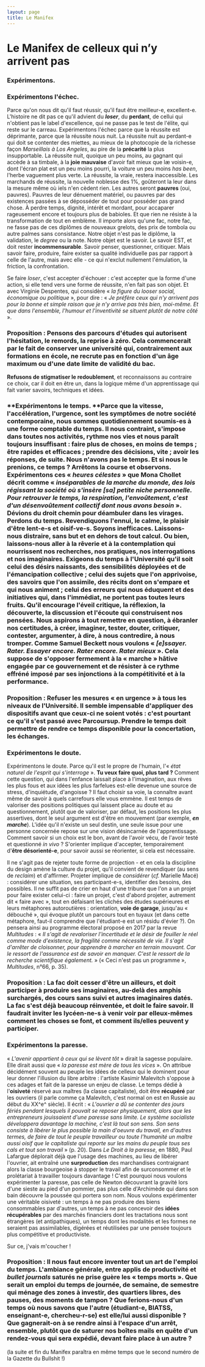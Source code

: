```yaml
---
layout: page
title: Le Manifex
---
```



# Le Manifex de celleux qui n’y arrivent pas

### **Expérimentons.**

### **Expérimentons l'échec**. 
Parce qu'on nous dit qu'il faut réussir, qu'il faut être meilleur-e, excellent-e. L'histoire ne dit pas ce qu'il advient du ***loser***, du **perdant**, de cellui qui n'obtient pas le label d'excellence, qui ne passe pas le test de l'élite, qui reste sur le carreau. Expérimentons l'échec parce que la réussite est déprimante, parce que la réussite nous nuit. La réussite nuit au perdant-e qui doit se contenter des miettes, au mieux de la photocopie de la richesse façon *Marseillais à Los Angeles*, au pire de la **précarité** la plus insupportable. La réussite nuit, quoique un peu moins, au gagnant qui accède à sa timbale, à la **joie mauvaise** d'avoir fait mieux que læ voisin-e, dont l'écran plat est un peu moins pourri, la voiture un peu moins *has been*, l'herbe vaguement plus verte. La réussite, la vraie, restera inaccessible. Les marchands de réussite, la nouvelle noblesse des 1%, goûteront la leur dans la mesure même où iels n'en cèdent rien. Les autres seront **pauvres** (oui, pauvres). Pauvres de leur dénuement matériel, ou pauvres par des existences passées à se déposséder de tout pour posséder pas grand chose. À perdre temps, dignité, intérêt et mordant, pour accaparer rageusement encore et toujours plus de babioles. Et que rien ne résiste à la transformation de tout en emblème. Il importe alors qu'une fac, notre fac, ne fasse pas de ces diplômes de nouveaux grelots, des prix de tombola ou autre palmes sans consistance. Notre objet n'est pas le diplôme, la validation, le *degree* ou la note. Notre objet est le savoir. Le savoir EST, et doit rester **incommensurable**. Savoir penser, questionner, critiquer. Mais savoir faire, produire, faire exister sa qualité individuelle pas par rapport à celle de l'autre, mais avec elle - ce qui n'exclut nullement l'émulation, la friction, la confrontation.

Se faire *loser*, c'est accepter d'échouer : c'est accepter que la forme d'une action, si elle tend vers une forme de réussite, n'en fait pas son objet. Et avec Virginie Despentes, qui considère « *la figure du looser social, économique ou politique* », pour dire : « *Je préfère ceux qui n'y arrivent pas pour la bonne et simple raison que je n'y arrive pas très bien, moi-même. Et que dans l'ensemble, l'humour et l'inventivité se situent plutôt de notre côté* ».

### Proposition : Pensons des parcours d'études qui autorisent l'**hésitation, le remords, la reprise à zéro**. Cela commencerait par le fait de conserver une université qui, contrairement aux formations en école, ne recrute pas en fonction d'un âge maximum ou d'une date limite de validité du bac.

**Refusons de stigmatiser le redoublement**, et reconnaissons au contraire ce choix, car il doit en être un, dans la logique même d'un apprentissage qui fait varier savoirs, techniques et idées.

### **Expérimentons le temps. **Parce que la vitesse, l'accélération, l'urgence, sont les symptômes de notre société contemporaine, nous sommes quotidiennement soumis-es à une forme comptable du temps. Il nous contraint, s'impose dans toutes nos activités, rythme nos vies et nous paraît toujours insuffisant : faire plus de choses, en moins de temps ; être rapides et efficaces ; prendre des décisions, **vite** ; avoir les réponses, de suite. Nous n'avons pas le temps. Et si nous le prenions, ce temps ? Arrêtons la course et observons. Expérimentons ces « ***heures célestes*** » que Mona Chollet décrit comme « *inséparables de la marche du monde, des lois régissant la société où s'insère [sa] petite niche personnelle. Pour retrouver le temps, la respiration, l'envoûtement, c'est d'un désenvoûtement collectif dont nous avons besoin* ». Dévions du droit chemin pour déambuler dans les virages. Perdons du temps. Revendiquons l'ennui, le calme, le plaisir d'être lent-e-s et oisif-ve-s. Soyons inefficaces. Laissons-nous distraire, sans but et en dehors de tout calcul. Ou bien, laissons-nous aller à la **rêverie** et à la contemplation qui nourrissent nos recherches, nos pratiques, nos interrogations et nos imaginaires. Exigeons du temps à l'Université qu'il soit celui des désirs naissants, des sensibilités déployées et de l'émancipation collective ; celui des sujets que l'on apprivoise, des savoirs que l'on assimile, des récits dont on s'empare et qui nous animent ; celui des erreurs qui nous éduquent et des initiatives qui, dans l'immédiat, ne portent pas toutes leurs fruits. Qu'il encourage l'**éveil critique**, la réflexion, la découverte, la discussion et l'écoute qui construisent nos pensées. Nous aspirons à tout remettre en question, à ébranler nos certitudes, à créer, imaginer, tester, douter, critiquer, contester, argumenter, à dire, à nous contredire, à nous tromper. Comme Samuel Beckett nous voulons « *[e]ssayer. Rater. Essayer encore. Rater encore. Rater mieux* ». Cela suppose de s'opposer fermement à la « marche » hâtive engagée par ce gouvernement et de résister à ce rythme effréné imposé par ses injonctions à la compétitivité et à la performance.

### Proposition : Refuser les mesures « en urgence » à tous les niveaux de l'Université. Il semble impensable d'appliquer des dispositifs avant que ceux-ci ne soient votés : c'est pourtant ce qu'il s'est passé avec Parcoursup. Prendre le temps doit permettre de rendre ce temps disponible pour la concertation, les échanges.

### **Expérimentons le doute.**

Expérimentons le doute. Parce qu'il est le propre de l'humain, l'« *état naturel de l'esprit qui s'interroge* ». **Tu veux faire quoi, plus tard ?** Comment cette question, qui dans l'enfance laissait place à l'imagination, aux rêves les plus fous et aux idées les plus farfelues est-elle devenue une source de stress, d'inquiétude, d'angoisse ? Il faut choisir sa voie, la connaître avant même de savoir à quels carrefours elle vous emmène. Il est temps de valoriser des positions politiques qui laissent place au doute et au questionnement, plutôt que de valoriser, par défaut, les positions les plus assertives, dont le seul argument est d'être en mouvement (par exemple, ***en marche***). L'idée qu'il n'existe un seul destin, une seule issue pour une personne concernée repose sur une vision désincarnée de l'apprentissage. Comment savoir si un choix est le bon, avant de l'avoir vécu, de l'avoir testé et questionné *in vivo* ? S'orienter implique d'accepter, temporairement d'**être désorienté-e**, pour savoir aussi se réorienter, si cela est nécessaire.

Il ne s'agit pas de rejeter toute forme de projection - et en cela la discipline du design amène la culture du projet, qu'il convient de revendiquer (au sens de *reclaim*) et d'affirmer. Projeter implique de *considérer* (*cf.* Marielle Macé) : considérer une situation, ses participant-e-s, identifier des besoins, des possibles. Il ne suffit pas de crier en haut d'une tribune que l'on a un projet pour faire exister celui-ci : faire un projet, c'est d'abord projeter, autrement dit « faire avec », tout en défaisant les clichés des études supérieures et leurs métaphores autoroutières : orientation, **voie de garage**, jusqu'au « débouché », qui évoque plutôt un parcours tout en tuyaux (et dans cette métaphore, faut-il comprendre que l'étudiant-e est un résidu d'évier ?). On pensera ainsi au programme électoral proposé en 2017 par la revue *Multitudes* : « *Il s'agit de revaloriser l'incertitude et le désir de fouiller le réel comme mode d'existence, la fragilité comme nécessité de vie. Il s'agit d'arrêter de cloisonner, pour apprendre à marcher en terrain mouvant. Car le ressort de l'assurance est de savoir en manquer. C'est le ressort de la recherche scientifique également.* » (« Ceci n'est pas un programme », *Multitudes*, n°66, p. 35).

### Proposition : La fac doit cesser d'être un ailleurs, et doit participer à produire ses imaginaires, au-delà des amphis surchargés, des cours sans suivi et autres imaginaires datés. La fac s'est déjà beaucoup réinventée, et doit le faire savoir. Il faudrait inviter les lycéen-ne-s à venir voir par elleux-mêmes comment les choses se font, et comment ils/elles peuvent y participer.

### **Expérimentons la paresse**.

« *L'avenir appartient à ceux qui se lèvent tôt* » dirait la sagesse populaire. Elle dirait aussi que « *la paresse est mère de tous les vices* ». On attribue décidément souvent au peuple les idées de celleux qui le dominent pour leur donner l'illusion du libre arbitre : l'artiste Kasimir Malevitch s'oppose à ces adages et fait de la paresse un enjeu de classe. Le temps dédié à l'**oisiveté** réservé aux maîtres (la classe capitaliste), doit être **récupéré** par les ouvriers (il parle comme ça Malevitch, c'est normal on est en Russie au début du XX^e^ siècle). Il écrit : « *L'ouvrier a dû se contenter des jours fériés pendant lesquels il pouvait se reposer physiquement, alors que les entrepreneurs jouissaient d'une paresse sans limite. Le système socialiste développera davantage la machine, c'est là tout son sens. Son sens consiste à libérer le plus possible la main d'oeuvre du travail, en d'autres termes, de faire de tout le peuple travailleur ou toute l'humanité un maître aussi oisif que le capitaliste qui reporte sur les mains du peuple tous ses cals et tout son travail* » (p. 20). Dans *Le Droit à la paresse*, en 1880, Paul Lafargue déplorait déjà que l'usage des machines, au lieu de libérer l'ouvrier, ait entraîné une **surproduction** des marchandises contraignant alors la classe bourgeoise à stopper le travail afin de surconsommer et le prolétariat à travailler toujours davantage ! C'est pourquoi nous voulons expérimenter la paresse, pas celle de Newton découvrant la gravité lors d'une sieste au pied d'un pommier, pas plus celle d'Archimède qui dans son bain découvre la poussée qui portera son nom. Nous voulons expérimenter une véritable oisiveté : un temps à ne pas produire des biens consommables par d'autres, un temps à ne pas concevoir des **idées récupérables** par des marchés financiers dont les tractations nous sont étrangères (et antipathiques), un temps dont les modalités et les formes ne seraient pas assimilables, digérées et réutilisées par une pensée toujours plus compétitive et productiviste.

Sur ce, j'vais m'coucher !

### Proposition : Il nous faut encore inventer tout un **art de l'emploi du temps**. L'ambiance générale, entre applis de productivité et *bullet journals* saturés ne prise guère les « temps morts ». Que serait un emploi du temps de journée, de semaine, de semestre qui ménage des zones à investir, des quartiers libres, des pauses, des moments de tampon ? Que ferions-nous d'un temps où nous savons que l'autre (étudiant-e, BIATSS, enseignant-e, chercheu-r-se) est elle/lui aussi disponible ? Que gagnerait-on à se rendre ainsi à l'espace d'un arrêt, ensemble, plutôt que de saturer nos boîtes mails en quête d'un rendez-vous qui sera expédié, devant faire place à un autre ?

(la suite et fin du Manifex paraîtra en même temps que le second numéro de la Gazette du Bullshit !)


